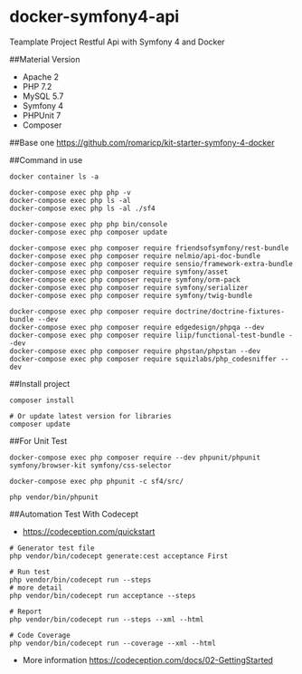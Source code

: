 # docker-symfony4-api
Teamplate Project Restful Api with Symfony 4 and Docker

##Material Version
- Apache 2
- PHP 7.2
- MySQL 5.7
- Symfony 4
- PHPUnit 7
- Composer

##Base one
https://github.com/romaricp/kit-starter-symfony-4-docker

##Command in use
```
docker container ls -a

docker-compose exec php php -v
docker-compose exec php ls -al
docker-compose exec php ls -al ./sf4

docker-compose exec php php bin/console
docker-compose exec php composer update

docker-compose exec php composer require friendsofsymfony/rest-bundle
docker-compose exec php composer require nelmio/api-doc-bundle
docker-compose exec php composer require sensio/framework-extra-bundle
docker-compose exec php composer require symfony/asset
docker-compose exec php composer require symfony/orm-pack
docker-compose exec php composer require symfony/serializer
docker-compose exec php composer require symfony/twig-bundle

docker-compose exec php composer require doctrine/doctrine-fixtures-bundle --dev
docker-compose exec php composer require edgedesign/phpqa --dev 
docker-compose exec php composer require liip/functional-test-bundle --dev 
docker-compose exec php composer require phpstan/phpstan --dev  
docker-compose exec php composer require squizlabs/php_codesniffer --dev  
```

##Install project
```
composer install

# Or update latest version for libraries
composer update
```

##For Unit Test
```
docker-compose exec php composer require --dev phpunit/phpunit symfony/browser-kit symfony/css-selector

docker-compose exec php phpunit -c sf4/src/

php vendor/bin/phpunit
```

##Automation Test With Codecept
- https://codeception.com/quickstart
```
# Generator test file
php vendor/bin/codecept generate:cest acceptance First

# Run test
php vendor/bin/codecept run --steps
# more detail
php vendor/bin/codecept run acceptance --steps

# Report
php vendor/bin/codecept run --steps --xml --html

# Code Coverage
php vendor/bin/codecept run --coverage --xml --html
```

- More information https://codeception.com/docs/02-GettingStarted